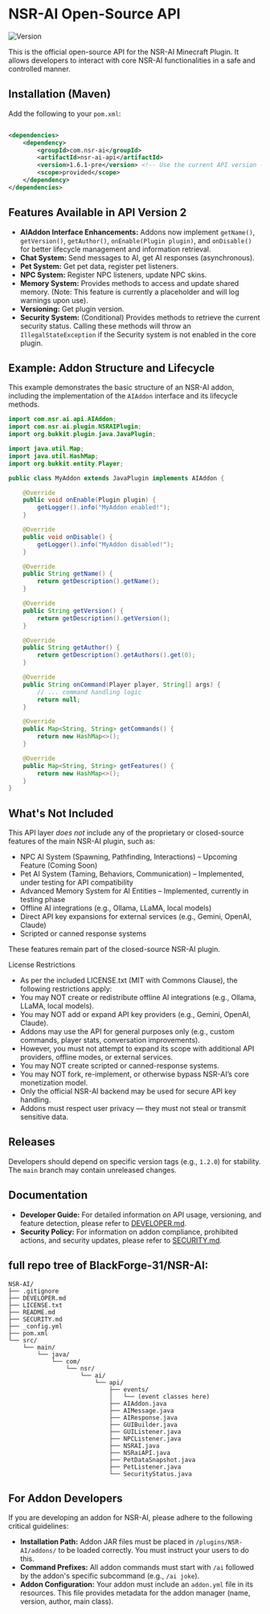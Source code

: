 # NSR-AI Open-Source API

![Version](https://img.shields.io/badge/Version-1.6.1--pre-blue.svg)

This is the official open-source API for the NSR-AI Minecraft Plugin. It allows developers to interact with core NSR-AI functionalities in a safe and controlled manner.

## Installation (Maven)

Add the following to your `pom.xml`:

```xml

<dependencies>
    <dependency>
        <groupId>com.nsr-ai</groupId>
        <artifactId>nsr-ai-api</artifactId>
        <version>1.6.1-pre</version> <!-- Use the current API version -->
        <scope>provided</scope>
    </dependency>
</dependencies>
```

## Features Available in API Version 2

*   **AIAddon Interface Enhancements:** Addons now implement `getName()`, `getVersion()`, `getAuthor()`, `onEnable(Plugin plugin)`, and `onDisable()` for better lifecycle management and information retrieval.
*   **Chat System:** Send messages to AI, get AI responses (asynchronous).
*   **Pet System:** Get pet data, register pet listeners.
*   **NPC System:** Register NPC listeners, update NPC skins.
*   **Memory System:** Provides methods to access and update shared memory. (Note: This feature is currently a placeholder and will log warnings upon use).
*   **Versioning:** Get plugin version.
*   **Security System:** (Conditional) Provides methods to retrieve the current security status. Calling these methods will throw an `IllegalStateException` if the Security system is not enabled in the core plugin.

## Example: Addon Structure and Lifecycle

This example demonstrates the basic structure of an NSR-AI addon, including the implementation of the `AIAddon` interface and its lifecycle methods.

```java
import com.nsr.ai.api.AIAddon;
import com.nsr.ai.plugin.NSRAIPlugin;
import org.bukkit.plugin.java.JavaPlugin;

import java.util.Map;
import java.util.HashMap;
import org.bukkit.entity.Player;

public class MyAddon extends JavaPlugin implements AIAddon {

    @Override
    public void onEnable(Plugin plugin) {
        getLogger().info("MyAddon enabled!");
    }

    @Override
    public void onDisable() {
        getLogger().info("MyAddon disabled!");
    }

    @Override
    public String getName() {
        return getDescription().getName();
    }

    @Override
    public String getVersion() {
        return getDescription().getVersion();
    }

    @Override
    public String getAuthor() {
        return getDescription().getAuthors().get(0);
    }

    @Override
    public String onCommand(Player player, String[] args) {
        // ... command handling logic
        return null;
    }

    @Override
    public Map<String, String> getCommands() {
        return new HashMap<>();
    }

    @Override
    public Map<String, String> getFeatures() {
        return new HashMap<>();
    }
}
```

## What's Not Included

This API layer *does not* include any of the proprietary or closed-source features of the main NSR-AI plugin, such as:

*   NPC AI System (Spawning, Pathfinding, Interactions) – Upcoming Feature (Coming Soon)
*   Pet AI System (Taming, Behaviors, Communication) – Implemented, under testing for API compatibility
*   Advanced Memory System for AI Entities – Implemented, currently in testing phase
*   Offline AI integrations (e.g., Ollama, LLaMA, local models)
*   Direct API key expansions for external services (e.g., Gemini, OpenAI, Claude)
*   Scripted or canned response systems

These features remain part of the closed-source NSR-AI plugin.

License Restrictions

*   As per the included LICENSE.txt (MIT with Commons Clause), the following restrictions apply:
*   You may NOT create or redistribute offline AI integrations (e.g., Ollama, LLaMA, local models).
*   You may NOT add or expand API key providers (e.g., Gemini, OpenAI, Claude).
*   Addons may use the API for general purposes only (e.g., custom commands, player stats, conversation improvements).
*   However, you must not attempt to expand its scope with additional API providers, offline modes, or external services.
*   You may NOT create scripted or canned-response systems.
*   You may NOT fork, re-implement, or otherwise bypass NSR-AI’s core monetization model.
*   Only the official NSR-AI backend may be used for secure API key handling.
*   Addons must respect user privacy — they must not steal or transmit sensitive data.

## Releases

Developers should depend on specific version tags (e.g., `1.2.0`) for stability. The `main` branch may contain unreleased changes.

## Documentation

*   **Developer Guide:** For detailed information on API usage, versioning, and feature detection, please refer to [DEVELOPER.md](DEVELOPER.md).
*   **Security Policy:** For information on addon compliance, prohibited actions, and security updates, please refer to [SECURITY.md](SECURITY.md).

## full repo tree of BlackForge-31/NSR-AI:

```directory tree
NSR-AI/
├── .gitignore
├── DEVELOPER.md
├── LICENSE.txt
├── README.md
├── SECURITY.md
├── _config.yml
├── pom.xml
└── src/
    └── main/
        └── java/
            └── com/
                └── nsr/
                    └── ai/
                        └── api/
                            ├── events/
                            │   └── (event classes here)
                            ├── AIAddon.java
                            ├── AIMessage.java
                            ├── AIResponse.java
                            ├── GUIBuilder.java
                            ├── GUIListener.java
                            ├── NPCListener.java
                            ├── NSRAI.java
                            ├── NSRaiAPI.java
                            ├── PetDataSnapshot.java
                            ├── PetListener.java
                            └── SecurityStatus.java
```

## For Addon Developers

If you are developing an addon for NSR-AI, please adhere to the following critical guidelines:

*   **Installation Path:** Addon JAR files must be placed in `/plugins/NSR-AI/addons/` to be loaded correctly. You must instruct your users to do this.
*   **Command Prefixes:** All addon commands must start with `/ai` followed by the addon's specific subcommand (e.g., `/ai joke`).
*   **Addon Configuration:** Your addon must include an `addon.yml` file in its resources. This file provides metadata for the addon manager (name, version, author, main class).

